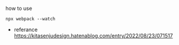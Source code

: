 
how to use

```
npx webpack --watch
```

* referance https://kitasenjudesign.hatenablog.com/entry/2022/08/23/071517
